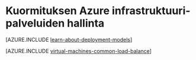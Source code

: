 <properties
    pageTitle="Kuormituksen infrastruktuuri-palveluiden | Microsoft Azure"
    description="Kuvaus kuormituksen tasaamisen Azure tukemat kahdentyyppisiä: lataa pilvipalveluihin tasaustoiminto ja Azure liikenteen hallinta asiakkaan tietoliikenteen."
    services="load-balancer"
    documentationCenter=""
    authors="sdwheeler"
    manager="carmonm"
    editor=""/>

<tags
    ms.service="load-balancer"
    ms.workload="infrastructure-services"
    ms.tgt_pltfrm="vm-windows"
    ms.devlang="na"
    ms.topic="article"
    ms.date="02/02/2016"
    ms.author="sewhee"/>

# <a name="load-balancing-for-azure-infrastructure-services"></a>Kuormituksen Azure infrastruktuuri-palveluiden hallinta

[AZURE.INCLUDE [learn-about-deployment-models](../../includes/learn-about-deployment-models-both-include.md)]

[AZURE.INCLUDE [virtual-machines-common-load-balance](../../includes/virtual-machines-common-load-balance.md)]

